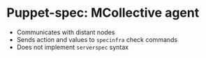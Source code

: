 # Puppet-spec: MCollective agent

* Communicates with distant nodes
* Sends action and values to `specinfra` check commands
* Does not implement `serverspec` syntax
